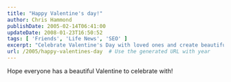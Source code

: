 ```yaml
---
title: "Happy Valentine's day!"
author: Chris Hammond
publishDate: 2005-02-14T06:41:00
updateDate: 2008-01-23T16:50:52
tags: [ 'Friends', 'Life News', 'SEO' ]
excerpt: "Celebrate Valentine's Day with loved ones and create beautiful memories together! Discover festive ideas and activities for a memorable celebration."
url: /2005/happy-valentines-day  # Use the generated URL with year
---
```

Hope everyone has a beautiful Valentine to celebrate with!

